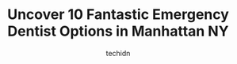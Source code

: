 ---
layout: ampstory
image: https://i0.wp.com/www.depkes.org/wp-content/uploads/2023/06/emergency-dentist-0-in-manhattan-ny-1685775542.jpeg?resize=640,853
author: techidn
featured: false
description: Discover the impressive array of Emergency Dentist options in Manhattan NY, where you can find 10 of the largest Emergency Dentist establishments in the area. From renowned classics to hidde
title: Uncover 10 Fantastic Emergency Dentist Options in Manhattan NY
cover:
   title: Uncover 10 Fantastic Emergency Dentist Options in Manhattan NY
   subtitle: Rickpate
   background: https://www.depkes.org/wp-content/uploads/2023/06/emergency-dentist-0-in-manhattan-ny-1685775542.jpeg

pages: 
 - layout: thirds
   top: <h1>#1 Upper West Side Dental</h1>
   bottom: "<p>This is the single most efficient, easy breezy (for lack of a better phrase) dentist office Ive been in the care of. The staff is always pleasant and meticulous, with </p>"
   background: https://www.depkes.org/wp-content/uploads/2023/06/emergency-dentist-1-in-manhattan-ny-1685775543.jpeg
   backgroundblur: true
 - layout: thirds
   top: <h1>#2 Emergency Dentist NYC</h1>
   bottom: "<p>I recently visited this dentist for a consultation and dental cleaning. While the service was satisfactory, I was extremely disappointed to receive a notice from my insur</p>"
   background: https://www.depkes.org/wp-content/uploads/2023/06/emergency-dentist-2-in-manhattan-ny-1685775543.jpeg
   cta:
      link: https://www.depkes.org/blog/uncover-10-fantastic-emergency-dentist-options-in-manhattan-ny/
      text: Uncover 10 Fantastic Emergency Dentist Options in Manhattan NY
 - layout: thirds
   top: <h1>#3 Onsite Dental</h1>
   bottom: "<p>25 W 45th St Suite 1407, New York, NY 10036, United States</p>"
   background: https://www.depkes.org/wp-content/uploads/2023/06/emergency-dentist-3-in-manhattan-ny-1685775544.jpeg
   cta:
      link: https://www.depkes.org/blog/uncover-10-fantastic-emergency-dentist-options-in-manhattan-ny/
      text: Uncover 10 Fantastic Emergency Dentist Options in Manhattan NY
 - layout: thirds
   top: <h1>#4 172 NYC Dental</h1>
   bottom: "<p>172 Madison Ave Comm 1, New York, NY 10016, United States</p>"
   background: https://images.unsplash.com/photo-1527066579998-dbbae57f45ce?ixlib=rb-4.0.3&ixid=MnwxMjA3fDB8MHxwaG90by1wYWdlfHx8fGVufDB8fHx8&auto=format&fit=crop&w=640&h=853&q=80
   cta:
      link: https://www.depkes.org/blog/uncover-10-fantastic-emergency-dentist-options-in-manhattan-ny/
      text: Uncover 10 Fantastic Emergency Dentist Options in Manhattan NY
 - layout: thirds
   top: <h1>#5 Danian Wen DDS PC</h1>
   bottom: "<p>155 W 68th St APT 226, New York, NY 10023, United States</p>"
   background: https://images.unsplash.com/photo-1546497974-b213c9efb599?ixlib=rb-4.0.3&ixid=MnwxMjA3fDB8MHxwaG90by1wYWdlfHx8fGVufDB8fHx8&auto=format&fit=crop&w=640&h=853&q=80
   cta:
      link: https://www.depkes.org/blog/uncover-10-fantastic-emergency-dentist-options-in-manhattan-ny/
      text: Uncover 10 Fantastic Emergency Dentist Options in Manhattan NY
 - layout: thirds
   top: <h1>#6 Emergency Dentist Manhattan NYC</h1>
   bottom: "<p>139 Centre St STE 306, New York, NY 10013, United States</p>"
   background: https://images.unsplash.com/photo-1536745287225-21d689278fd1?ixlib=rb-4.0.3&ixid=MnwxMjA3fDB8MHxwaG90by1wYWdlfHx8fGVufDB8fHx8&auto=format&fit=crop&w=640&h=853&q=80
   cta:
      link: https://www.depkes.org/blog/uncover-10-fantastic-emergency-dentist-options-in-manhattan-ny/
      text: Uncover 10 Fantastic Emergency Dentist Options in Manhattan NY
 - layout: thirds
   top: <h1>#7 Emergency Dental Associates - King Douglas H DDS</h1>
   bottom: "<p>117 E 37th St #1e, New York, NY 10016, United States</p>"
   background: https://images.unsplash.com/photo-1540457036297-448b6b99e91c?ixlib=rb-4.0.3&ixid=MnwxMjA3fDB8MHxwaG90by1wYWdlfHx8fGVufDB8fHx8&auto=format&fit=crop&w=640&h=853&q=80
   cta:
      link: https://www.depkes.org/blog/uncover-10-fantastic-emergency-dentist-options-in-manhattan-ny/
      text: Uncover 10 Fantastic Emergency Dentist Options in Manhattan NY
 - layout: thirds
   middle: Continue reading...
   background: https://images.unsplash.com/photo-1597773150796-e5c14ebecbf5?ixlib=rb-4.0.3&ixid=MnwxMjA3fDB8MHxwaG90by1wYWdlfHx8fGVufDB8fHx8&auto=format&fit=crop&w=640&h=853&q=80
   cta:
      link: https://www.depkes.org/blog/uncover-10-fantastic-emergency-dentist-options-in-manhattan-ny/
      text: Uncover 10 Fantastic Emergency Dentist Options in Manhattan NY
      
---